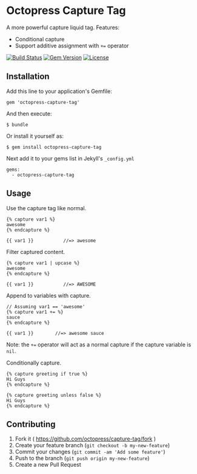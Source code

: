 # Octopress Capture Tag

A more powerful capture liquid tag. Features:

- Conditional capture
- Support additive assignment with `+=` operator

[![Build Status](https://travis-ci.org/octopress/capture-tag.svg)](https://travis-ci.org/octopress/capture-tag)
[![Gem Version](http://img.shields.io/gem/v/octopress-capture-tag.svg)](https://rubygems.org/gems/octopress-capture-tag)
[![License](http://img.shields.io/:license-mit-blue.svg)](http://octopress.mit-license.org)

## Installation

Add this line to your application's Gemfile:

    gem 'octopress-capture-tag'

And then execute:

    $ bundle

Or install it yourself as:

    $ gem install octopress-capture-tag

Next add it to your gems list in Jekyll's `_config.yml`

    gems:
      - octopress-capture-tag

## Usage

Use the capture tag like normal.

    {% capture var1 %}
    awesome
    {% endcapture %}

    {{ var1 }}           //=> awesome

Filter captured content.

    {% capture var1 | upcase %}
    awesome
    {% endcapture %}

    {{ var1 }}           //=> AWESOME

Append to variables with capture.
    
    // Assuming var1 == 'awesome'
    {% capture var1 += %}
    sauce
    {% endcapture %}

    {{ var1 }}        //=> awesome sauce

Note: the `+=` operator will act as a normal capture if the
capture variable is `nil`.

Conditionally capture.

    {% capture greeting if true %}
    Hi Guys
    {% endcapture %}

    {% capture greeting unless false %}
    Hi Guys
    {% endcapture %}

## Contributing

1. Fork it ( https://github.com/octopress/capture-tag/fork )
2. Create your feature branch (`git checkout -b my-new-feature`)
3. Commit your changes (`git commit -am 'Add some feature'`)
4. Push to the branch (`git push origin my-new-feature`)
5. Create a new Pull Request
